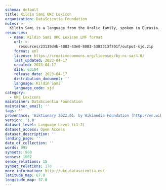```yaml
---
schema: default
title: Kildin Sami UKC Lexicon
organization: DataScientia Foundation
notes: >-
  Kildin Sami is a language from the Uralic family, spoken in Eurasia. The UKC Lexicon of Kildin Sami is represented as a lexico-semantic network. It consists of words, word senses, synsets, as well as sense-level and synset-level relationships.
resources:
  - name: Kildin Sami UKC Lexicon LMF format
    url: >-
      resources/23139d4b-4003-43e0-8083-5382313f701f/output-sjd.zip
    format: xml
    license: https://creativecommons.org/licenses/by-nc-sa/4.0/
    last_updated: 2023-04-17
    created: 2023-04-17
    size: 63104
    release_date: 2023-04-17
    distribution_document: ''
    language: Kildin Sami
    language_code: sjd
category:
  - UKC Lexicons
maintainer: DataScientia Foundation
maintainer_email: ''
tags: ''
provenance: 'Wiktionary 2022.01. by Wikimedia Foundation (http://en.wiktionary.org); CogNet 2.1 by Khuyagbaatar Batsuren, National University of Mongolia (http://cognet.ukc.disi.unitn.it); UniMet: Universal Metonymy 1.0 by Temuulen Khishigsuren and Gábor Bella (http://ukc.disi.unitn.it/index.php/metonymy/); MorphyNet 2.0 by Gábor Bella and Khuyagbaatar Batsuren (http://ukc.disi.unitn.it/index.php/morphynet/); NorthEuraLex 0.9 by Johannes Dellert and Gerhard Jäger, Eberhard Karls Universität Tübingen (http://northeuralex.org/); Princeton WordNet 2.1 by Princeton University (https://wordnet.princeton.edu)'
version: '1.0'
dataset_level: Language Level (L1-2)
dataset_access: Open Access
dataset_description: ''
landing_page: ''
date_of_collection: ''
words: 995
synsets: 968
senses: 1002
sense_relations: 15
synset_relations: 170
more_information: http://ukc.datascientia.eu/
latitude_map: 67.0
longitude_map: 37.0
---
```


